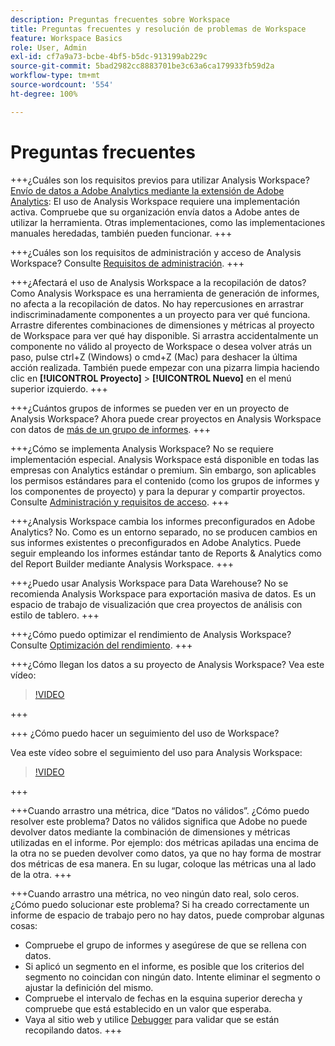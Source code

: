 ```yaml
---
description: Preguntas frecuentes sobre Workspace
title: Preguntas frecuentes y resolución de problemas de Workspace
feature: Workspace Basics
role: User, Admin
exl-id: cf7a9a73-bcbe-4bf5-b5dc-913199ab229c
source-git-commit: 5bad2982cc8883701be3c63a6ca179933fb59d2a
workflow-type: tm+mt
source-wordcount: '554'
ht-degree: 100%

---
```


# Preguntas frecuentes

+++¿Cuáles son los requisitos previos para utilizar Analysis Workspace?
[Envío de datos a Adobe Analytics mediante la extensión de Adobe Analytics](/help/implement/launch/validate-publish-prod.md): El uso de Analysis Workspace requiere una implementación activa. Compruebe que su organización envía datos a Adobe antes de utilizar la herramienta. Otras implementaciones, como las implementaciones manuales heredadas, también pueden funcionar.
+++

+++¿Cuáles son los requisitos de administración y acceso de Analysis Workspace?
Consulte [Requisitos de administración](/help/analyze/analysis-workspace/workspace-faq/frequently-asked-questions-analysis-workspace.md).
+++

+++¿Afectará el uso de Analysis Workspace a la recopilación de datos?
Como Analysis Workspace es una herramienta de generación de informes, no afecta a la recopilación de datos. No hay repercusiones en arrastrar indiscriminadamente componentes a un proyecto para ver qué funciona. Arrastre diferentes combinaciones de dimensiones y métricas al proyecto de Workspace para ver qué hay disponible. Si arrastra accidentalmente un componente no válido al proyecto de Workspace o desea volver atrás un paso, pulse ctrl+Z (Windows) o cmd+Z (Mac) para deshacer la última acción realizada. También puede empezar con una pizarra limpia haciendo clic en **[!UICONTROL Proyecto]** > **[!UICONTROL Nuevo]** en el menú superior izquierdo.
+++

+++¿Cuántos grupos de informes se pueden ver en un proyecto de Analysis Workspace?
Ahora puede crear proyectos en Analysis Workspace con datos de [más de un grupo de informes](https://experienceleague.adobe.com/docs/analytics/analyze/analysis-workspace/build-workspace-project/multiple-report-suites.html?lang=es).
+++

+++¿Cómo se implementa Analysis Workspace?
No se requiere implementación especial. Analysis Workspace está disponible en todas las empresas con Analytics estándar o premium. Sin embargo, son aplicables los permisos estándares para el contenido (como los grupos de informes y los componentes de proyecto) y para la depurar y compartir proyectos. Consulte [Administración y requisitos de acceso](/help/analyze/analysis-workspace/workspace-faq/frequently-asked-questions-analysis-workspace.md).
+++

+++¿Analysis Workspace cambia los informes preconfigurados en Adobe Analytics?
No. Como es un entorno separado, no se producen cambios en sus informes existentes o preconfigurados en Adobe Analytics. Puede seguir empleando los informes estándar tanto de Reports &amp; Analytics como del Report Builder mediante Analysis Workspace.
+++

+++¿Puedo usar Analysis Workspace para Data Warehouse?
No se recomienda Analysis Workspace para exportación masiva de datos. Es un espacio de trabajo de visualización que crea proyectos de análisis con estilo de tablero.
+++

+++¿Cómo puedo optimizar el rendimiento de Analysis Workspace?
Consulte [Optimización del rendimiento](/help/analyze/analysis-workspace/workspace-faq/optimizing-performance.md).
+++

+++¿Cómo llegan los datos a su proyecto de Analysis Workspace?
Vea este vídeo:

>[!VIDEO](https://video.tv.adobe.com/v/31072/?quality=12)

+++

+++ ¿Cómo puedo hacer un seguimiento del uso de Workspace?

Vea este vídeo sobre el seguimiento del uso para Analysis Workspace:

>[!VIDEO](https://video.tv.adobe.com/v/29768/?quality=12)

+++

+++Cuando arrastro una métrica, dice “Datos no válidos”. ¿Cómo puedo resolver este problema?
Datos no válidos significa que Adobe no puede devolver datos mediante la combinación de dimensiones y métricas utilizadas en el informe. Por ejemplo: dos métricas apiladas una encima de la otra no se pueden devolver como datos, ya que no hay forma de mostrar dos métricas de esa manera. En su lugar, coloque las métricas una al lado de la otra.
+++

+++Cuando arrastro una métrica, no veo ningún dato real, solo ceros. ¿Cómo puedo solucionar este problema?
Si ha creado correctamente un informe de espacio de trabajo pero no hay datos, puede comprobar algunas cosas:

* Compruebe el grupo de informes y asegúrese de que se rellena con datos.
* Si aplicó un segmento en el informe, es posible que los criterios del segmento no coincidan con ningún dato. Intente eliminar el segmento o ajustar la definición del mismo.
* Compruebe el intervalo de fechas en la esquina superior derecha y compruebe que está establecido en un valor que esperaba.
* Vaya al sitio web y utilice [Debugger](https://experienceleague.adobe.com/docs/debugger/using/experience-cloud-debugger.html?lang=es) para validar que se están recopilando datos.
+++
